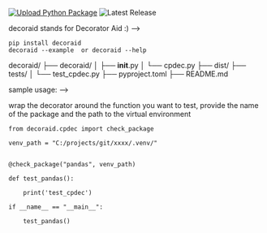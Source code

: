 [![Upload Python Package](https://github.com/ankit48365/decoraid/actions/workflows/python-publish.yml/badge.svg)](https://github.com/ankit48365/decoraid/actions/workflows/python-publish.yml)
![Latest Release](https://img.shields.io/badge/release-v0.0.15-blue)

decoraid stands for Decorator Aid :) -->

    pip install decoraid
    decoraid --example  or decoraid --help

decoraid/
├── decoraid/
│   ├── __init__.py
│   └── cpdec.py
├── dist/
├── tests/
│   └── test_cpdec.py
├── pyproject.toml
├── README.md


sample usage: -->

wrap the decorator around the function you want to test, provide the name of the package and the path to the virtual environment

    from decoraid.cpdec import check_package
    
    venv_path = "C:/projects/git/xxxx/.venv/" 
    
    
    @check_package("pandas", venv_path)
    
    def test_pandas():
    
        print('test_cpdec')
    
    if __name__ == "__main__":
    
        test_pandas()
